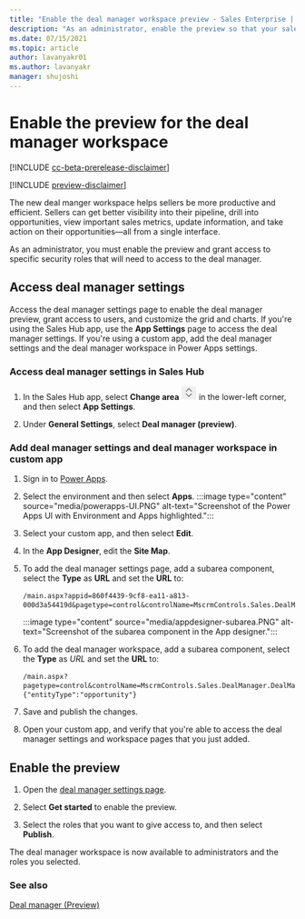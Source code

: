 ```yaml
---
title: "Enable the deal manager workspace preview - Sales Enterprise | MicrosoftDocs"
description: "As an administrator, enable the preview so that your sales teams can access the deal manager workspace and manage their pipelines efficiently."
ms.date: 07/15/2021
ms.topic: article
author: lavanyakr01
ms.author: lavanyakr
manager: shujoshi
---
```


# Enable the preview for the deal manager workspace 

[!INCLUDE [cc-beta-prerelease-disclaimer](../includes/cc-beta-prerelease-disclaimer.md)]

[!INCLUDE [preview-disclaimer](../includes/preview-disclaimer.md)]

The new deal manger workspace helps sellers be more productive and efficient. Sellers can get better visibility into their pipeline, drill into opportunities, view important sales metrics, update information, and take action on their opportunities&mdash;all from a single interface. 

As an administrator, you must enable the preview and grant access to specific security roles that will need to access to the deal manager.  

## Access deal manager settings

Access the deal manager settings page to enable the deal manager preview, grant access to users, and customize the grid and charts. If you're using the Sales Hub app, use the **App Settings** page to access the deal manager settings. If you're using a custom app, add the deal manager settings and the deal manager workspace in Power Apps settings.

### Access deal manager settings in Sales Hub

1. In the Sales Hub app, select **Change area** ![Icon to change the work area](media/change-area-icon.png "Icon to change the work area") in the lower-left corner, and then select **App Settings**.  

1. Under **General Settings**, select **Deal manager (preview)**.

<a id="dmincustomapp"></a>

### Add deal manager settings and deal manager workspace in custom app

<!--note from editor: Image file names should be all lowercase, including the extension. I don't dare change this, though, in case it's called from other topics. (This is less a DevOps requirement than a pattern we follow in BACX, I think.) -->
1. Sign in to [Power Apps](https://make.powerapps.com/).
1. Select the environment and then select **Apps**.
     :::image type="content" source="media/powerapps-UI.PNG" alt-text="Screenshot of the Power Apps UI with Environment and Apps highlighted.":::
1. Select your custom app, and then select **Edit**.
1. In the **App Designer**, edit the **Site Map**.
1. To add the deal manager settings page, add a subarea component, select the **Type** as **URL** and set the **URL** to:  
     ```
    /main.aspx?appid=860f4439-9cf8-ea11-a813-000d3a54419d&pagetype=control&controlName=MscrmControls.Sales.DealManagerSettings.DealManagerSettings
    ``` 
    :::image type="content" source="media/appdesigner-subarea.PNG" alt-text="Screenshot of the subarea component in the App designer.":::  
1. To add the deal manager workspace, add a subarea component, select the **Type** as *URL* and set the **URL** to:

    ```
    /main.aspx?pagetype=control&controlName=MscrmControls.Sales.DealManager.DealManager&data={"entityType":"opportunity"}
    ```
1. Save and publish the changes.

1. Open your custom app, and verify that you're able to access the deal manager settings and workspace pages that you just added.



## Enable the preview

1. Open the [deal manager settings page](#access-deal-manager-settings). 

1. Select **Get started** to enable the preview.
1. Select the roles that you want to give access to, and then select **Publish**.

The deal manager workspace is now available to administrators and the roles you selected. 

### See also

[Deal manager (Preview)](deal-manager-overview.md)

